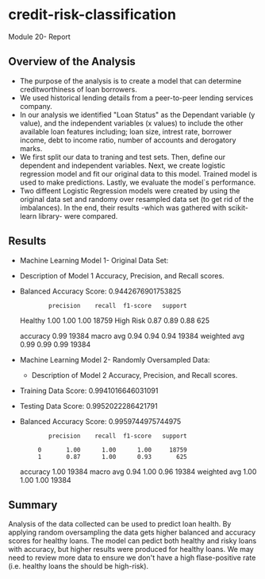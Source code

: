# credit-risk-classification
Module 20- Report 

## Overview of the Analysis

* The purpose of the analysis is to create a model that can determine creditworthiness of loan borrowers.
* We used historical lending details from a peer-to-peer lending services company. 
* In our analysis we identified "Loan Status" as the Dependant variable (y value), and the independent variables (x values) to include the other available loan features including; loan size, intrest rate, borrower income, debt to income ratio, number of accounts and derogatory marks. 
* We first split our data to traning and test sets. Then, define our dependent and independent variables. Next, we create logistic regression model and fit our original data to this model. Trained model is used to make predictions. Lastly, we evaluate the model`s performance.
* Two diffeent Logistic Regression models were created by using the original data set and randomy over resampled data set (to get rid of the imbalances). In the end, their results -which was gathered with scikit-learn library- were compared.

## Results

* Machine Learning Model 1- Original Data Set:
* Description of Model 1 Accuracy, Precision, and Recall scores.
* Balanced Accuracy Score: 0.9442676901753825

              precision    recall  f1-score   support

     Healthy       1.00      1.00      1.00     18759
   High Risk       0.87      0.89      0.88       625

    accuracy                           0.99     19384
   macro avg       0.94      0.94      0.94     19384
weighted avg       0.99      0.99      0.99     19384



* Machine Learning Model 2- Randomly Oversampled Data:
  * Description of Model 2 Accuracy, Precision, and Recall scores.

* Training Data Score: 0.9941016646031091
* Testing Data Score: 0.9952022286421791
* Balanced Accuracy Score: 0.9959744975744975

              precision    recall  f1-score   support

           0       1.00      1.00      1.00     18759
           1       0.87      1.00      0.93       625

    accuracy                           1.00     19384
   macro avg       0.94      1.00      0.96     19384
weighted avg       1.00      1.00      1.00     19384



## Summary

Analysis of the data collected can be used to predict loan health. By applying random oversampling the data gets higher balanced and accuracy scores for healthy loans. The model can pedict both healthy and risky loans with accuracy, but higher results were produced for healthy loans. We may need to review more data to ensure we don't have a high flase-positive rate (i.e. healthy loans the should be high-risk). 